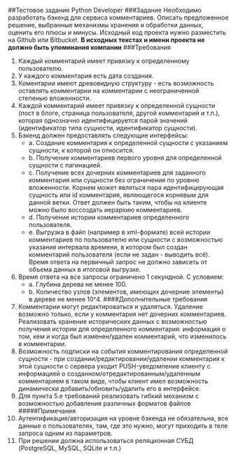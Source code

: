##Тестовое задание Python Developer
###Задание
Необходимо разработать бэкенд для сервиса комментариев. Описать предложенное решение, выбранные механизмы
хранения и обработки данных, оценить его плюсы и минусы. Исходный код проекта нужно разместить на Github или Bitbucket. 
**В исходных текстах и имени проекта не должно быть упоминания компании**
###Требования
1. Каждый комментарий имеет привязку к определенному пользователю.
2. У каждого комментария есть дата создания.
3. Коментарии имеют древовидную структуру - есть возможность оставлять комментарии на комментарии с
неограниченной степенью вложенности.
4. Каждой комментарий имеет привязку к определенной сущности (пост в блоге, страница пользователя, другой
комментарий и т.п.), которая однозначно идентифицируется парой значений (идентификатор типа сущности,
идентификатор сущности).
5. Бэкенд должен предоставлять следующие интерфейсы:
    * a. Создание комментария к определенной сущности с указанием сущности, к которой он относится.
    * b. Получение комментариев первого уровня для определенной сущности с пагинацией.
    * c. Получение всех дочерних комментариев для заданного комментария или сущности без ограничения по уровню вложенности. Корнем может являться пара идентифицирующая сущность или id комментария, являющегося корневым для данной ветки. Ответ должен быть таким, чтобы на клиенте можно было воссоздать иерархию комментариев.
    * d. Получение истории комментариев определенного пользователя.
    * e. Выгрузка в файл (например в xml-формате) всей истории комментариев по пользователю или сущности с возможностью указания интервала времени, в котором был создан комментарий пользователя (если не задан - выводить всё). Время ответа на первичный запрос не должно зависеть от объема данных в итоговой выгрузке.
6. Время ответа на все запросы ограничено 1 секундной. С условием:
    * a. Глубина дерева не менее 100.
    * b. Количество узлов (элементов, имеющих дочерние элементы) в дереве не менее 10^4.
####Дополнительные требования
1. Комментарии могут редактироваться и удаляться. Удаление возможно только, если у комментария нет
дочерних комментариев. Реализовать хранение исторических данных с возможностью получения истории для
определенного комментария: информация о том, кем и когда был изменен/удален комментарий, что
изменилось в комментарии.
2. Возможность подписки на события комментирования определенной сущности - при
создании/редактировании/удалении комментария к этой сущности с сервера уходит PUSH-уведомление
клиенту с информацией о созданном/отредактированным/удаленным комментарием в таком виде, чтобы
клиент имел возможность динамически добавить/обновить/удалить его в интерфейсе.
3. Для пункта 5.е требований реализовать гибкий механизм с возможностью добавления различных форматов файлов
#####Примечания
1. Аутентификация/авторизация на уровне бэкенда не обязательна, все данные о пользователях, там, где это
нужно, могут приходить в теле запроса одним из параметров.
2. При решении должна использоваться реляционная СУБД (PostgreSQL, MySQL, SQLite и т.п.)
